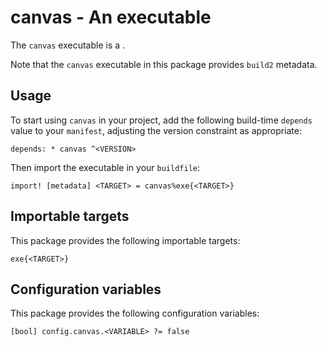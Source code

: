 # canvas - An executable

The `canvas` executable is a <SUMMARY-OF-FUNCTIONALITY>.

Note that the `canvas` executable in this package provides `build2` metadata.


## Usage

To start using `canvas` in your project, add the following build-time
`depends` value to your `manifest`, adjusting the version constraint as
appropriate:

```
depends: * canvas ^<VERSION>
```

Then import the executable in your `buildfile`:

```
import! [metadata] <TARGET> = canvas%exe{<TARGET>}
```


## Importable targets

This package provides the following importable targets:

```
exe{<TARGET>}
```

<DESCRIPTION-OF-IMPORTABLE-TARGETS>


## Configuration variables

This package provides the following configuration variables:

```
[bool] config.canvas.<VARIABLE> ?= false
```

<DESCRIPTION-OF-CONFIG-VARIABLES>
